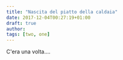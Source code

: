 ```yaml
---
title: "Nascita del piatto della caldaia"
date: 2017-12-04T00:27:19+01:00
draft: true
author:
tags: [two, one]
---
```


C'era una volta....

